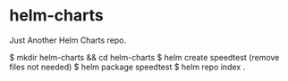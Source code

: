 # helm-charts
Just Another Helm Charts repo.

$ mkdir helm-charts && cd helm-charts
$ helm create speedtest  (remove files not needed)
$ helm package speedtest
$ helm repo index .
